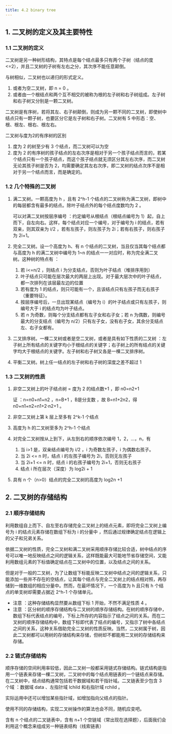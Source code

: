 ```yaml
---
title: 4.2 binary tree
---
```


## 1. 二叉树的定义及其主要特性

### 1.1 二叉树的定义

二叉树是另一种树形结构，其特点是每个结点最多只有两个子树（结点的度<=2），并且二叉树的子树有左右之分，其次序不能任意颠倒。

与树相似，二叉树也以递归的形式定义。

1. 或者为空二叉树，即 n = 0 。
2. 或者由一个根结点和两个互不相交的被称为根的左子树和右子树组成。左子树和右子树又分别是一颗二叉树。

二叉树是有序树，若将其左、右子树颠倒，则成为另一颗不同的二叉树，即使树中结点只有一颗子树，也要区分它是左子树和右子树。二叉树有 5 中形态：空、根、根左、根右、根左右。

二叉树与度为2的有序树的区别

1. 度为 2 的树至少有 3 个结点，而二叉树可以为空
2. 度为 2 的有序树的孩子结点的左右次序是相对于另一个孩子结点而言的，若某个结点只有一个孩子结点，而这个孩子结点就无须区分其左右次序，而二叉树无论其孩子树是否为 2，均需要确定其左右次序，即二叉树的结点次序不是相对于另一个结点而言，而是确定的。

### 1.2 几个特殊的二叉树

1. 满二叉树。一颗高度为 h ，且有 2^h-1 个结点的二叉树称为满二叉树，即树中的每层都含有最多的结点。除叶子结点外的每个结点度数均为 2 。

   可以对满二叉树按层序编号 ：约定编号从根结点（根结点编号为 1）起，自上而下，自左向右。这样，每个结点对应一个编号，对于编号为 i 的结点，若有双亲，则其双亲为 i/2 ，若有左孩子，则左孩子为 2i；若有右孩子，则右孩子为 2i+1。

2. 完全二叉树。设一个高度为 h、有 n 个结点的二叉树，当且仅当其每个结点都与高度为 h 的满二叉树中编号为 1~n 的结点一一对应时，称为完全满二叉树。这种树的特点有 ：

   1. 若 i<=n/2 ，则结点 i 为分支结点，否则为叶子结点（堆排序用到）
   2. 叶子结点只可能在层次最大的两层上出现。对于最大层次中的叶子结点，都一次排列在该层最左边的位置
   3. 若有度为 1 的结点，则只可能有一个，且该结点只有左孩子而无右孩子（重要特征）。
   4. 按层序编号后，一旦出现某结点（编号为 i）的叶子结点或只有左孩子，则编号大于 i 的结点均为叶子结点。
   5. 若 n 为奇数，则每个分支结点都有左子女和右子女；若 n 为偶数，则编号最大的分支结点（编号为 n/2）只有左子女，没有右子女，其余分支结点左、右子女都有。

3. 二叉排序树。一棵二叉树或者是空二叉树，或者是具有如下性质的二叉树 ：左子树上所有结点的关键字均小于根结点的关键字；右子树上的所有结点的关键字均大于根结点的关键字。左子树和右子树又各是一棵二叉排序树。

4. 平衡二叉树。树上任一结点的左子树和右子树的深度之差不超过 1

### 1.3 二叉树的性质

1. 非空二叉树上的叶子结点树 = 度为 2 的结点数+1 ，即 n0=n2+1

   证 ：n=n0+n1+n2 ，n=B+1 ，B是分支数 ，故 B=n1+2n2，得 n0+n1+n2=n1+2·n2+1 。

2. 非空二叉树上第 k 层上至多有 2^k-1 个结点

3. 高度为 h 的二叉树至多为 2^h-1 个结点

4. 对完全二叉树按从上到下，从左到右的顺序依次编号 1，2，…，n，有

   1. 当 i>1 是，双亲结点编号为 i/2 ，i 为奇数左孩子，i 为偶数右孩子。
   2. 当 2i <= n 时，结点 i 的左孩子编号为 2i，否则无左孩子
   3. 当 2i+1 <= n 时，结点 i 的右孩子编号为 2i+1，否则无右孩子
   4. 结点 i 所在层次（深度）为 log2i + 1

5. 具有 n 个（n>0）结点的完全二叉树的高度为 log2n +1

## 2. 二叉树的存储结构

### 2.1 顺序存储结构

利用数组自上而下、自左至右存储完全二叉树上的结点元素，即将完全二叉树上编号为 i 的结点元素存储在数组下标为 i 的分量中 ，然后通过规律确定结点在逻辑上的父子和兄弟关系。

依据二叉树的性质，完全二叉树和满二叉树采用顺序存储比较合适，树中结点的序号可以唯一地反映结点之间的逻辑关系，这样既能最大可能地节省存储空间，又能利用数组元素的下标值确定结点在二叉树中的位置，以及结点之间的关系。

但是对于一般的二叉树，为了让数组下标能反映二叉树中结点之间的逻辑关系，只能添加一些并不存在的空结点，让其每个结点与完全二叉树上的结点相对照，再存储到一维数组的相应分量中。然而，在最坏情况下，一个高度为 h 且只有 h 个结点的单支树却需要占据近 2^h-1 个存储单元。

- 注意 ：这种存储结构显然要从数组下标 1 开始，不然不满足性质 4 。
- 注意 ：区分树的顺序存储结构与二叉树的顺序存储结构。在树的顺序存储中，数组下标代表结点的编号，下标上所存的内容指示了结点之间的关系。而在二叉树的顺序存储结构中，数组下标即代表了结点的编号，又指示了树中各结点之间的关系，这种关系借助完全二叉树的性质反映。当然，二叉树属于树，因此二叉树都可以用树的存储结构来存储，但树却不都能用二叉树的存储结构来存储。

### 2.2 链式存储结构

顺序存储的空间利用率较低，因此二叉树一般都采用链式存储结构。链式结构是指用一个链表来存储一棵二叉树，二叉树中的每个结点用链表的一个链结点来存储。在二叉树中，结点结构通常包括若干数据域和若干指针域。二叉链表至少包含 3 个域 ：数据域 data 、左指针域 lchild 和右指针域 rchild 。

实际运用中还可以增加某些指针域，如增加指向父结点的指针。

使用不同的存储结构，实现二叉树操作的算法也会不同，随机应变吧。

含有 n 个结点的二叉链表中，含有 n+1 个空链域（常出现在选择题），后面我们会利用这个概念来组成另一种链表结构（线索链表）
